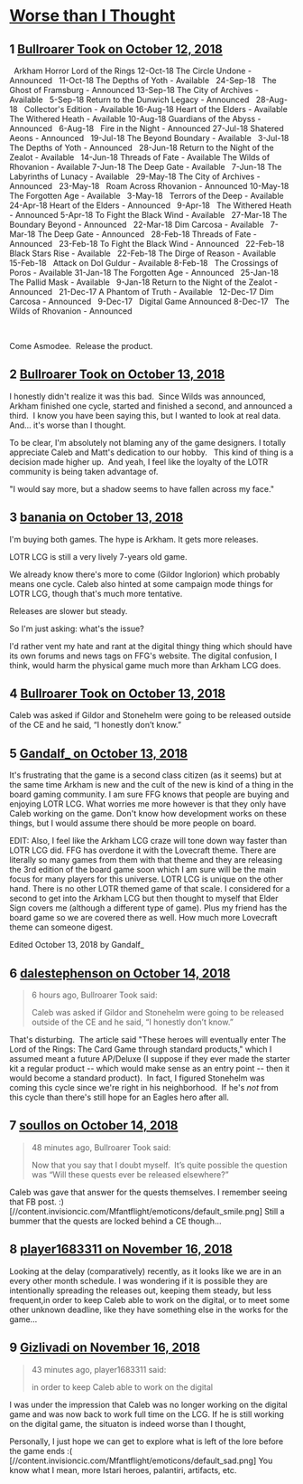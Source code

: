 # [Worse than I Thought](https://community.fantasyflightgames.com/topic/284453-worse-than-i-thought/)

## 1 [Bullroarer Took on October 12, 2018](https://community.fantasyflightgames.com/topic/284453-worse-than-i-thought/?do=findComment&comment=3501862)

  Arkham Horror Lord of the Rings 12-Oct-18 The Circle Undone - Announced   11-Oct-18 The Depths of Yoth - Available   24-Sep-18   The Ghost of Framsburg - Announced 13-Sep-18 The City of Archives - Available   5-Sep-18 Return to the Dunwich Legacy - Announced   28-Aug-18   Collector's Edition - Available 16-Aug-18 Heart of the Elders - Available The Withered Heath - Available 10-Aug-18 Guardians of the Abyss - Announced   6-Aug-18   Fire in the Night - Announced 27-Jul-18 Shatered Aeons - Announced   19-Jul-18 The Beyond Boundary - Available   3-Jul-18 The Depths of Yoth - Announced   28-Jun-18 Return to the Night of the Zealot - Available   14-Jun-18 Threads of Fate - Available The Wilds of Rhovanion - Available 7-Jun-18 The Deep Gate - Available   7-Jun-18 The Labyrinths of Lunacy - Available   29-May-18 The City of Archives - Announced   23-May-18   Roam Across Rhovanion - Announced 10-May-18 The Forgotten Age - Available   3-May-18   Terrors of the Deep - Available 24-Apr-18 Heart of the Elders - Announced   9-Apr-18   The Withered Heath - Announced 5-Apr-18 To Fight the Black Wind - Available   27-Mar-18 The Boundary Beyond - Announced   22-Mar-18 Dim Carcosa - Available   7-Mar-18 The Deep Gate - Announced   28-Feb-18 Threads of Fate - Announced   23-Feb-18 To Fight the Black Wind - Announced   22-Feb-18 Black Stars Rise - Available   22-Feb-18 The Dirge of Reason - Available   15-Feb-18   Attack on Dol Guldur - Available 8-Feb-18   The Crossings of Poros - Available 31-Jan-18 The Forgotten Age - Announced   25-Jan-18 The Pallid Mask - Available   9-Jan-18 Return to the Night of the Zealot - Announced   21-Dec-17 A Phantom of Truth - Available   12-Dec-17 Dim Carcosa - Announced   9-Dec-17   Digital Game Announced 8-Dec-17   The Wilds of Rhovanion - Announced

 

Come Asmodee.  Release the product.

## 2 [Bullroarer Took on October 13, 2018](https://community.fantasyflightgames.com/topic/284453-worse-than-i-thought/?do=findComment&comment=3501960)

I honestly didn't realize it was this bad.  Since Wilds was announced, Arkham finished one cycle, started and finished a second, and announced a third.  I know you have been saying this, but I wanted to look at real data.  And... it's worse than I thought.

To be clear, I'm absolutely not blaming any of the game designers. I totally appreciate Caleb and Matt's dedication to our hobby.   This kind of thing is a decision made higher up.  And yeah, I feel like the loyalty of the LOTR community is being taken advantage of.

"I would say more, but a shadow seems to have fallen across my face."

## 3 [banania on October 13, 2018](https://community.fantasyflightgames.com/topic/284453-worse-than-i-thought/?do=findComment&comment=3502365)

I'm buying both games. The hype is Arkham. It gets more releases.

LOTR LCG is still a very lively 7-years old game.

We already know there's more to come (Gildor Inglorion) which probably means one cycle. Caleb also hinted at some campaign mode things for LOTR LCG, though that's much more tentative.

Releases are slower but steady.

So I'm just asking: what's the issue?

I'd rather vent my hate and rant at the digital thingy thing which should have its own forums and news tags on FFG's website. The digital confusion, I think, would harm the physical game much more than Arkham LCG does.

## 4 [Bullroarer Took on October 13, 2018](https://community.fantasyflightgames.com/topic/284453-worse-than-i-thought/?do=findComment&comment=3502367)

Caleb was asked if Gildor and Stonehelm were going to be released outside of the CE and he said, “I honestly don’t know.”

## 5 [Gandalf_ on October 13, 2018](https://community.fantasyflightgames.com/topic/284453-worse-than-i-thought/?do=findComment&comment=3502382)

It's frustrating that the game is a second class citizen (as it seems) but at the same time Arkham is new and the cult of the new is kind of a thing in the board gaming community. I am sure FFG knows that people are buying and enjoying LOTR LCG. What worries me more however is that they only have Caleb working on the game. Don't know how development works on these things, but I would assume there should be more people on board. 

EDIT: Also, I feel like the Arkham LCG craze will tone down way faster than LOTR LCG did. FFG has overdone it with the Lovecraft theme. There are literally so many games from them with that theme and they are releasing the 3rd edition of the board game soon which I am sure will be the main focus for many players for this universe. LOTR LCG is unique on the other hand. There is no other LOTR themed game of that scale. I considered for a second to get into the Arkham LCG but then thought to myself that Elder Sign covers me (although a different type of game). Plus my friend has the board game so we are covered there as well. How much more Lovecraft theme can someone digest. 

Edited October 13, 2018 by Gandalf_

## 6 [dalestephenson on October 14, 2018](https://community.fantasyflightgames.com/topic/284453-worse-than-i-thought/?do=findComment&comment=3502664)

> 6 hours ago, Bullroarer Took said:
> 
> Caleb was asked if Gildor and Stonehelm were going to be released outside of the CE and he said, “I honestly don’t know.”

That's disturbing.  The article said "These heroes will eventually enter The Lord of the Rings: The Card Game through standard products," which I assumed meant a future AP/Deluxe (I suppose if they ever made the starter kit a regular product -- which would make sense as an entry point -- then it would become a standard product).  In fact, I figured Stonehelm was coming this cycle since we're right in his neighborhood.  If he's *not* from this cycle than there's still hope for an Eagles hero after all.

## 7 [soullos on October 14, 2018](https://community.fantasyflightgames.com/topic/284453-worse-than-i-thought/?do=findComment&comment=3502697)

> 48 minutes ago, Bullroarer Took said:
> 
> Now that you say that I doubt myself.  It’s quite possible the question was “Will these quests ever be released elsewhere?”

Caleb was gave that answer for the quests themselves. I remember seeing that FB post. :) [//content.invisioncic.com/Mfantflight/emoticons/default_smile.png] Still a bummer that the quests are locked behind a CE though...

## 8 [player1683311 on November 16, 2018](https://community.fantasyflightgames.com/topic/284453-worse-than-i-thought/?do=findComment&comment=3537297)

Looking at the delay (comparatively) recently, as it looks like we are in an every other month schedule. I was wondering if it is possible they are intentionally spreading the releases out, keeping them steady, but less frequent,in order to keep Caleb able to work on the digital, or to meet some other unknown deadline, like they have something else in the works for the game...

## 9 [Gizlivadi on November 16, 2018](https://community.fantasyflightgames.com/topic/284453-worse-than-i-thought/?do=findComment&comment=3537325)

> 43 minutes ago, player1683311 said:
> 
> in order to keep Caleb able to work on the digital

I was under the impression that Caleb was no longer working on the digital game and was now back to work full time on the LCG. If he is still working on the digital game, the situaton is indeed worse than I thought,

Personally, I just hope we can get to explore what is left of the lore before the game ends :( [//content.invisioncic.com/Mfantflight/emoticons/default_sad.png] You know what I mean, more Istari heroes, palantiri, artifacts, etc.

